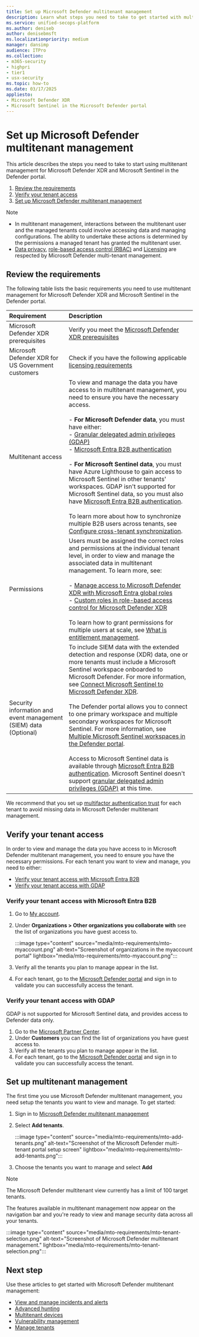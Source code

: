 ```yaml
---
title: Set up Microsoft Defender multitenant management
description: Learn what steps you need to take to get started with multitenant management for Microsoft Defender XDR and Microsoft Sentinel in the Defender portal.
ms.service: unified-secops-platform
ms.author: deniseb
author: denisebmsft
ms.localizationpriority: medium
manager: dansimp
audience: ITPro
ms.collection: 
- m365-security
- highpri
- tier1
- usx-security
ms.topic: how-to
ms.date: 03/17/2025
appliesto:
- Microsoft Defender XDR
- Microsoft Sentinel in the Microsoft Defender portal
---
```


# Set up Microsoft Defender multitenant management

This article describes the steps you need to take to start using multitenant management for Microsoft Defender XDR and Microsoft Sentinel in the Defender portal.

1. [Review the requirements](#review-the-requirements)
2. [Verify your tenant access](#verify-your-tenant-access)
3. [Set up Microsoft Defender multitenant management](#set-up-multitenant-management)

>[!Note]
>- In multitenant management, interactions between the multitenant user and the managed tenants could involve accessing data and managing configurations. The ability to undertake these actions is determined by the permissions a managed tenant has granted the multitenant user.
>- [Data privacy](/defender-xdr/data-privacy), [role-based access control (RBAC)](/defender-xdr/m365d-permissions) and [Licensing](/defender-xdr/prerequisites#licensing-requirements) are respected by Microsoft Defender multi-tenant management.

## Review the requirements

The following table lists the basic requirements you need to use multitenant management for Microsoft Defender XDR and Microsoft Sentinel in the Defender portal.

| Requirement | Description |
|:---|:---|
| Microsoft Defender XDR prerequisites | Verify you meet the [Microsoft Defender XDR prerequisites](/defender-xdr/prerequisites)|
| Microsoft Defender XDR for US Government customers | Check if you have the following applicable [licensing requirements](/defender-xdr/usgov#licensing-requirements)|
| Multitenant access | To view and manage the data you have access to in multitenant management, you need to ensure you have the necessary access. <br><br>- **For Microsoft Defender data**, you must have either: <br>- [Granular delegated admin privileges (GDAP)](/partner-center/gdap-introduction)<br/>- [Microsoft Entra B2B authentication](/azure/active-directory/external-identities/what-is-b2b)<br><br>- **For Microsoft Sentinel data**, you must have Azure Lighthouse to gain access to Microsoft Sentinel in other tenants' workspaces. GDAP isn't supported for Microsoft Sentinel data, so you must also have [Microsoft Entra B2B authentication](/azure/active-directory/external-identities/what-is-b2b). <br><br> To learn more about how to synchronize multiple B2B users across tenants, see [Configure cross-tenant synchronization](/azure/active-directory/multi-tenant-organizations/cross-tenant-synchronization-configure).|
| Permissions | Users must be assigned the correct roles and permissions at the individual tenant level, in order to view and manage the associated data in multitenant management. To learn more, see: <br/><br/> - [Manage access to Microsoft Defender XDR with Microsoft Entra global roles](/defender-xdr/m365d-permissions) <br/> - [Custom roles in role-based access control for Microsoft Defender XDR](/defender-xdr/custom-roles)<br/><br/> To learn how to grant permissions for multiple users at scale, see [What is entitlement management](/azure/active-directory/governance/entitlement-management-overview).|
| Security information and event management (SIEM) data (Optional) |To include SIEM data with the extended detection and response (XDR) data, one or more tenants must include a Microsoft Sentinel workspace onboarded to Microsoft Defender. For more information, see [Connect Microsoft Sentinel to Microsoft Defender XDR](microsoft-sentinel-onboard.md).<br/><br/>The Defender portal allows you to connect to one primary workspace and multiple secondary workspaces for Microsoft Sentinel. For more information, see [Multiple Microsoft Sentinel workspaces in the Defender portal](https://go.microsoft.com/fwlink/p/?linkid=2310579).<br/><br/> Access to Microsoft Sentinel data is available through [Microsoft Entra B2B authentication](/azure/active-directory/external-identities/what-is-b2b). Microsoft Sentinel doesn't support [granular delegated admin privileges (GDAP)](/partner-center/gdap-introduction) at this time. |

We recommend that you set up [multifactor authentication trust](/azure/active-directory/external-identities/authentication-conditional-access) for each tenant to avoid missing data in Microsoft Defender multitenant management.


## Verify your tenant access

In order to view and manage the data you have access to in Microsoft Defender multitenant management, you need to ensure you have the necessary permissions. For each tenant you want to view and manage, you need to either:

- [Verify your tenant access with Microsoft Entra B2B](#verify-your-tenant-access-with-microsoft-entra-b2b)
- [Verify your tenant access with GDAP](#verify-your-tenant-access-with-gdap)

### Verify your tenant access with Microsoft Entra B2B

1. Go to [My account](https://myaccount.microsoft.com/organizations).
2. Under **Organizations > Other organizations you collaborate with** see the list of organizations you have guest access to.

   :::image type="content" source="media/mto-requirements/mto-myaccount.png" alt-text="Screenshot of organizations in the myaccount portal" lightbox="media/mto-requirements/mto-myaccount.png":::

3. Verify all the tenants you plan to manage appear in the list.
4. For each tenant, go to the [Microsoft Defender portal](https://security.microsoft.com/?tid=tenant_id) and sign in to validate you can successfully access the tenant.

### Verify your tenant access with GDAP

GDAP is not supported for Microsoft Sentinel data, and provides access to Defender data only.

1. Go to the [Microsoft Partner Center](https://partner.microsoft.com/commerce/granularadminaccess/list).
2. Under **Customers** you can find the list of organizations you have guest access to.
3. Verify all the tenants you plan to manage appear in the list.
4. For each tenant, go to the [Microsoft Defender portal](https://security.microsoft.com/?tid=tenant_id) and sign in to validate you can successfully access the tenant.

## Set up multitenant management

The first time you use Microsoft Defender multitenant management, you need setup the tenants you want to view and manage. To get started:

1. Sign in to [Microsoft Defender multitenant management](https://mto.security.microsoft.com/)
2. Select **Add tenants**.

   :::image type="content" source="media/mto-requirements/mto-add-tenants.png" alt-text="Screenshot of the Microsoft Defender multi-tenant portal setup screen" lightbox="media/mto-requirements/mto-add-tenants.png":::

3. Choose the tenants you want to manage and select **Add**

> [!Note]
> The Microsoft Defender multitenant view currently has a limit of 100 target tenants.

The features available in multitenant management now appear on the navigation bar and you're ready to view and manage security data across all your tenants.

   :::image type="content" source="media/mto-requirements/mto-tenant-selection.png" alt-text="Screenshot of Microsoft Defender multitenant management." lightbox="media/mto-requirements/mto-tenant-selection.png":::

## Next step

Use these articles to get started with Microsoft Defender multitenant management:

- [View and manage incidents and alerts](mto-incidents-alerts.md)
- [Advanced hunting](mto-advanced-hunting.md)
- [Multitenant devices](mto-tenant-devices.md)
- [Vulnerability management](mto-dashboard.md)
- [Manage tenants](mto-tenants.md)
